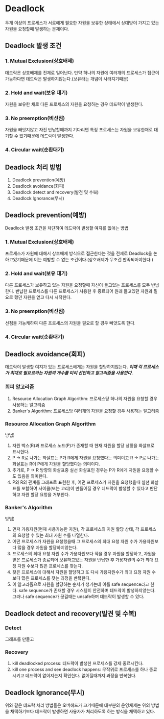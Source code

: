 # Deadlock
두개 이상의 프로세스가 서로에게 필요한 자원을 보유한 상태에서 상대방이 가지고 있는 자원을 요청할때 발생하는 문제이다. 

## Deadlock 발생 조건

### 1. Mutual Exclusion(상호배제)
데드락은 상호배제를 전제로 일어난다. 만약 하나의 자원에 여러개의 프로세스가 접근이 가능하다면 데드락은 발생하지않는다.(보유라는 개념이 사라지기때문)

### 2. Hold and wait(보유 대기)
자원을 보유한 채로 다른 프로세스의 자원을 요청하는 경우 데드락이 발생한다.

### 3. No preemption(비선점)
자원을 빼앗지않고 자진 반납할때까지 기다리면 특정 프로세스는 자원을 보유한채로 대기할 수 있기때문에 데드락이 발생한다.

### 4. Circular wait(순환대기)


## Deadlock 처리 방법
1. Deadlock prevention(예방)
2. Deadlock avoidance(회피)
3. Deadlock detect and recovery(발견 및 수복)
4. Deadlock Ignorance(무시)

## Deadlock prevention(예방)
Deadlock 발생 조건을 차단하여 데드락이 발생할 여지를 없애는 방법

### 1. Mutual Exclusion(상호배제)
프로세스가 자원에 대해서 상호배제 방식으로 접근한다는 것을 전제로 Deadlock을 논하고있기때문에 이는 예방할 수 없는 조건이다.(상호배제가 무조건 만족되어야한다.)

### 2. Hold and wait(보유 대기)
다른 프로세스가 보유하고 있는 자원을 요청할때 자신이 들고있는 프로세스를 모두 반납한다. 반납한 프로세스를 다른 프로세스가 사용한 후 종료되어 원래 들고있던 자원과 필요로 했던
자원을 얻고 다시 시작한다.

### 3. No preemption(비선점)
선점을 가능케하여 다른 프로세스의 자원을 필요로 할 경우 빼앗도록 한다.

### 4. Circular wait(순환대기)



## Deadlock avoidance(회피)
데드락이 발생할 여지가 있는 프로세스에게는 자원을 할당하지않는다. ***이때 각 프로세스가 최대로 필요로하는 자원의 개수를 미리 선언하고 알고리즘을 사용한다.***

### 회피 알고리즘
1. Resource Allocation Graph Algorithm: 프로세스당 하나의 자원을 요청할 경우 사용하는 알고리즘
2. Banker's Algorithm: 프로세스당 여러개의 자원을 요청할 경우 사용하는 알고리즘

### Resource Allocation Graph Algorithm
방법)
1. 자원 박스(R)과 프로세스 노드(P)가 존재할 때 현재 자원을 할당 상황을 화살표로 표시한다.
2. P -> R로 나가는 화살표는 P가 R에게 자원을 요청했다는 의미이고 R -> P로 나가는 화살표는 R이 P에게 자원을 할당했다는 의미이다.
3. 추가로, P -> R 방향의 화살표중 실선 화살표인 경우는 P가 R에게 자원을 요청할 수도 있음을 의미한다.
4. P와 R의 관계를 그래프로 표현한 후, 어떤 프로세스가 자원을 요청했을때 실선 화살표를 포함하여 사이클(또는 고리)이 만들어질 경우 데드락이 발생할 수 있다고 판단하고 자원 할당 요청을 거부한다. 


### Banker's Algorithm
방법)
1. 먼저 가용자원(현재 사용가능한 자원), 각 프로세스의 자원 할당 상태, 각 프로세스의 요청할 수 있는 최대 자원 수를 나열한다.
2. 어떤 프로세스가 자원을 요청했을때 그 프로세스의 최대 요청 자원 수가 가용자원보다 많을 경우 자원을 할당하지않는다.
3. 프로세스의 최대 요청 자원 수가 가용자원보다 적을 경우 자원을 할당하고, 자원을 받은 프로세스가 종료되어 보유하고있는 자원을 반납한 후 가용자원의 수가 최대 요청 자원 수보다 많은 프로세스를 찾는다.
4. 찾은 프로세스에 대해서 자원을 할당하고 또 다시 가용자원수가 최대 요청 자원 수보다 많은 프로세스를 찾는 과정을 반복한다.
5. 이 알고리즘으로 자원을 할당하는 순서가 생기는데 이를 safe sequence라고 한다. safe sequence가 존재할 경우 시스템이 안전하며 데드락이 발생하지않는다. 그러나 safe sequence가 끊길때는 unsafe하며 데드락이 발생할 수 있다.


## Deadlock detect and recovery(발견 및 수복)
### Detect
그래프를 만들고 

### Recovery
1. kill deadlocked process: 데드락이 발생한 프로세스를 강제 종료시킨다.
2. kill one process and see deadlock happens: 무작위로 프로세스를 하나 종료시키고 데드락이 없어지는지 확인한다. 없어질때까지 과정을 반복한다.

## Deadlock Ignorance(무시)
위와 같은 데드락 처리 방법들은 오버헤드가 크기때문에 대부분의 운영체제는 위의 방법을 채택하기보다 데드락이 발생하면 사용자가 처리하도록 하는 방식을 채택하고 있다.



